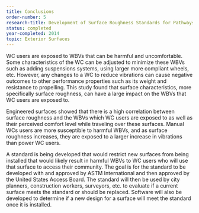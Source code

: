 ```yaml
---
title: Conclusions
order-number: 5
research-title: Development of Surface Roughness Standards for Pathways Used by Wheelchair Users
status: completed
year-completed: 2014
topic: Exterior Surfaces
---
```


WC users are exposed to WBVs that can be harmful and uncomfortable. Some characteristics of the WC can be adjusted to minimize these WBVs such as adding suspensions systems, using larger more compliant wheels, etc. However, any changes to a WC to reduce vibrations can cause negative outcomes to other performance properties such as its weight and resistance to propelling. This study found that surface characteristics, more specifically surface roughness, can have a large impact on the WBVs that WC users are exposed to.

Engineered surfaces showed that there is a high correlation between surface roughness and the WBVs which WC users are exposed to as well as their perceived comfort level while traveling over these surfaces. Manual WCs users are more susceptible to harmful WBVs, and as surface roughness increases, they are exposed to a larger increase in vibrations than power WC users.

A standard is being developed that would restrict new surfaces from being installed that would likely result in harmful WBVs to WC users who will use that surface to access their community. The goal is for the standard to be developed with and approved by ASTM International and then approved by the United States Access Board. The standard will then be used by city planners, construction workers, surveyors, etc. to evaluate if a current surface meets the standard or should be replaced. Software will also be developed to determine if a new design for a surface will meet the standard once it is installed.

